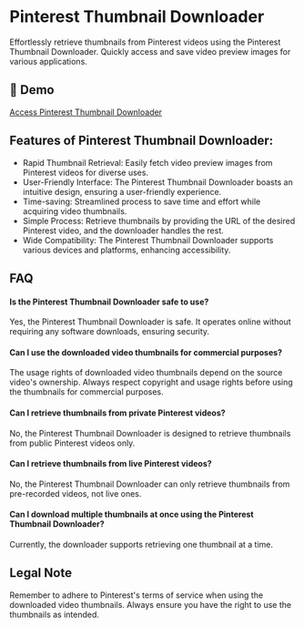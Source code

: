 # Pinterest Thumbnail Downloader

Effortlessly retrieve thumbnails from Pinterest videos using the Pinterest Thumbnail Downloader. Quickly access and save video preview images for various applications.

## 🔗 Demo

[Access Pinterest Thumbnail Downloader](https://imgpanda.com/pinterest-video-thumbnail-downloader/)

## Features of Pinterest Thumbnail Downloader:

- Rapid Thumbnail Retrieval: Easily fetch video preview images from Pinterest videos for diverse uses.
- User-Friendly Interface: The Pinterest Thumbnail Downloader boasts an intuitive design, ensuring a user-friendly experience.
- Time-saving: Streamlined process to save time and effort while acquiring video thumbnails.
- Simple Process: Retrieve thumbnails by providing the URL of the desired Pinterest video, and the downloader handles the rest.
- Wide Compatibility: The Pinterest Thumbnail Downloader supports various devices and platforms, enhancing accessibility.

## FAQ

#### Is the Pinterest Thumbnail Downloader safe to use?

Yes, the Pinterest Thumbnail Downloader is safe. It operates online without requiring any software downloads, ensuring security.

#### Can I use the downloaded video thumbnails for commercial purposes?

The usage rights of downloaded video thumbnails depend on the source video's ownership. Always respect copyright and usage rights before using the thumbnails for commercial purposes.

#### Can I retrieve thumbnails from private Pinterest videos?

No, the Pinterest Thumbnail Downloader is designed to retrieve thumbnails from public Pinterest videos only.

#### Can I retrieve thumbnails from live Pinterest videos?

No, the Pinterest Thumbnail Downloader can only retrieve thumbnails from pre-recorded videos, not live ones.

#### Can I download multiple thumbnails at once using the Pinterest Thumbnail Downloader?

Currently, the downloader supports retrieving one thumbnail at a time.

## Legal Note

Remember to adhere to Pinterest's terms of service when using the downloaded video thumbnails. Always ensure you have the right to use the thumbnails as intended.
